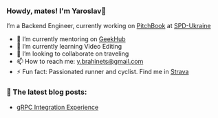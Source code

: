 ### Howdy, mates! I'm Yaroslav👋

I’m a Backend Engineer, currently working on [PitchBook](https://pitchbook.com) at [SPD-Ukraine](https://spd-ukraine.com) 

- 🌱 I’m currently mentoring on [GeekHub](https://geekhub.ck.ua)
- 🌱 I’m currently learning Video Editing
- 👯 I’m looking to collaborate on traveling
- 📫 How to reach me: y.brahinets@gmail.com
- ⚡ Fun fact: Passionated runner and cyclist. Find me in [Strava](https://www.strava.com/athletes/ybrahinets)
  
### 📙 The latest blog posts:
- [gRPC Integration Experience](https://tproger.ru/articles/grpc-integration-experience/)

